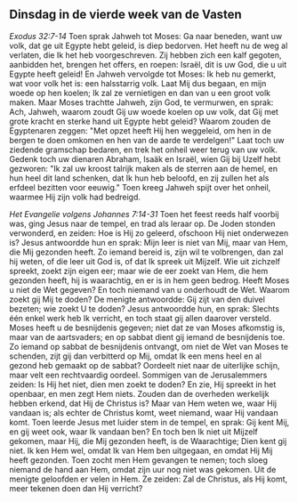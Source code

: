 ## Dinsdag in de vierde week van de Vasten

*Exodus 32:7-14*
Toen sprak Jahweh tot Moses: Ga naar beneden, want uw volk, dat ge uit Egypte hebt geleid, is diep bedorven. Het heeft nu de weg al verlaten, die Ik het heb voorgeschreven. Zij hebben zich een kalf gegoten, aanbidden het, brengen het offers, en roepen: Israël, dit is uw God, die u uit Egypte heeft geleid! En Jahweh vervolgde tot Moses: Ik heb nu gemerkt, wat voor volk het is: een halsstarrig volk. Laat Mij dus begaan, en mijn woede op hen koelen; Ik zal ze vernietigen en dan van u een groot volk maken. Maar Moses trachtte Jahweh, zijn God, te vermurwen, en sprak: Ach, Jahweh, waarom zoudt Gij uw woede koelen op uw volk, dat Gij met grote kracht en sterke hand uit Egypte hebt geleid? Waarom zouden de Egyptenaren zeggen: "Met opzet heeft Hij hen weggeleid, om hen in de bergen te doen omkomen en hen van de aarde te verdelgen!" Laat toch uw ziedende gramschap bedaren, en trek het onheil weer terug van uw volk. Gedenk toch uw dienaren Abraham, Isaäk en Israël, wien Gij bij Uzelf hebt gezworen: "Ik zal uw kroost talrijk maken als de sterren aan de hemel, en hun heel dit land schenken, dat Ik hun heb beloofd, en zij zullen het als erfdeel bezitten voor eeuwig." Toen kreeg Jahweh spijt over het onheil, waarmee Hij zijn volk had bedreigd. 

*Het Evangelie volgens Johannes 7:14-31*
Toen het feest reeds half voorbij was, ging Jesus naar de tempel, en trad als leraar op. De Joden stonden verwonderd, en zeiden: Hoe is Hij zo geleerd, ofschoon Hij niet onderwezen is? Jesus antwoordde hun en sprak: Mijn leer is niet van Mij, maar van Hem, die Mij gezonden heeft. Zo iemand bereid is, zijn wil te volbrengen, dan zal hij weten, of die leer uit God is, of dat Ik spreek uit Mijzelf. Wie uit zichzelf spreekt, zoekt zijn eigen eer; maar wie de eer zoekt van Hem, die hem gezonden heeft, hij is waarachtig, en er is in hem geen bedrog. Heeft Moses u niet de Wet gegeven? En toch niemand van u onderhoudt de Wet. Waarom zoekt gij Mij te doden? De menigte antwoordde: Gij zijt van den duivel bezeten; wie zoekt U te doden? Jesus antwoordde hun, en sprak: Slechts één enkel werk heb Ik verricht, en toch staat gij allen daarover versteld. Moses heeft u de besnijdenis gegeven; niet dat ze van Moses afkomstig is, maar van de aartsvaders; en op sabbat dient gij iemand de besnijdenis toe. Zo iemand op sabbat de besnijdenis ontvangt, om niet de Wet van Moses te schenden, zijt gij dan verbitterd op Mij, omdat Ik een mens heel en al gezond heb gemaakt op de sabbat? Oordeelt niet naar de uiterlijke schijn, maar velt een rechtvaardig oordeel. Sommigen van de Jerusalemmers zeiden: Is Hij het niet, dien men zoekt te doden? En zie, Hij spreekt in het openbaar, en men zegt Hem niets. Zouden dan de overheden werkelijk hebben erkend, dat Hij de Christus is? Maar van Hem weten we, waar Hij vandaan is; als echter de Christus komt, weet niemand, waar Hij vandaan komt. Toen leerde Jesus met luider stem in de tempel, en sprak: Gij kent Mij, en gij weet ook, waar Ik vandaan ben? En toch ben Ik niet uit Mijzelf gekomen, maar Hij, die Mij gezonden heeft, is de Waarachtige; Dien kent gij niet. Ik ken Hem wel, omdat Ik van Hem ben uitgegaan, en omdat Hij Mij heeft gezonden. Toen zocht men Hem gevangen te nemen; toch sloeg niemand de hand aan Hem, omdat zijn uur nog niet was gekomen. Uit de menigte geloofden er velen in Hem. Ze zeiden: Zal de Christus, als Hij komt, meer tekenen doen dan Hij verricht? 


